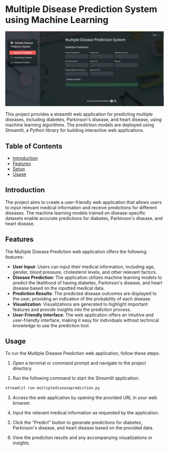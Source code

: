 # Multiple Disease Prediction System using Machine Learning

![mdps - github1](https://github.com/lalithanjali04/multiple_disease_prediction/blob/main/ui.png)


This project provides a streamlit web application for predicting multiple diseases, including diabetes, Parkinson's disease, and heart disease, using machine learning algorithms. The prediction models are deployed using Streamlit, a Python library for building interactive web applications.

## Table of Contents

- [Introduction](#introduction)
- [Features](#features)
- [Setup](#setup)
- [Usage](#usage)

## Introduction

The project aims to create a user-friendly web application that allows users to input relevant medical information and receive predictions for different diseases. The machine learning models trained on disease-specific datasets enable accurate predictions for diabetes, Parkinson's disease, and heart disease.

## Features

The Multiple Disease Prediction web application offers the following features:

- **User Input**: Users can input their medical information, including age, gender, blood pressure, cholesterol levels, and other relevant factors.
- **Disease Prediction**: The application utilizes machine learning models to predict the likelihood of having diabetes, Parkinson's disease, and heart disease based on the inputted medical data.
- **Prediction Results**: The predicted disease outcomes are displayed to the user, providing an indication of the probability of each disease.
- **Visualization**: Visualizations are generated to highlight important features and provide insights into the prediction process.
- **User-Friendly Interface**: The web application offers an intuitive and user-friendly interface, making it easy for individuals without technical knowledge to use the prediction tool.

## Usage

To run the Multiple Disease Prediction web application, follow these steps:

1. Open a terminal or command prompt and navigate to the project directory.

2. Run the following command to start the Streamlit application:

```bash
streamlit run multiplediseaseprediction.py
```

3. Access the web application by opening the provided URL in your web browser.

4. Input the relevant medical information as requested by the application.

5. Click the "Predict" button to generate predictions for diabetes, Parkinson's disease, and heart disease based on the provided data.

6. View the prediction results and any accompanying visualizations or insights.


